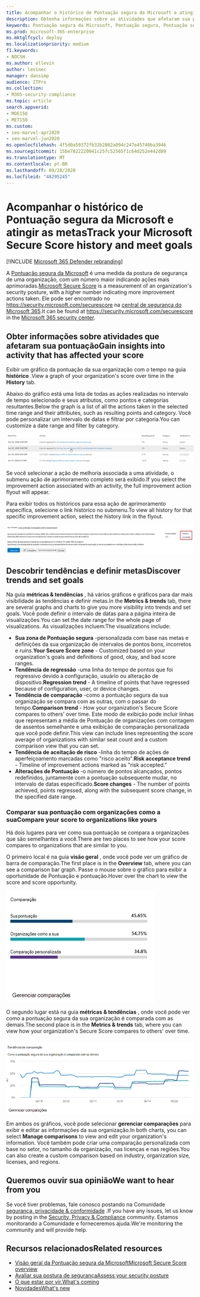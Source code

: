 ```yaml
---
title: Acompanhar o histórico de Pontuação segura da Microsoft e atingir as metas
description: Obtenha informações sobre as atividades que afetaram sua pontuação segura da Microsoft. Descubra tendências e defina metas.
keywords: Pontuação segura da Microsoft, Pontuação segura, Pontuação segura do Office 365, pontuação de segurança da Microsoft, centro de segurança da Microsoft 365, ações de melhoria
ms.prod: microsoft-365-enterprise
ms.mktglfcycl: deploy
ms.localizationpriority: medium
f1.keywords:
- NOCSH
ms.author: ellevin
author: levinec
manager: dansimp
audience: ITPro
ms.collection:
- M365-security-compliance
ms.topic: article
search.appverid:
- MOE150
- MET150
ms.custom:
- seo-marvel-apr2020
- seo-marvel-jun2020
ms.openlocfilehash: 4f5d0a59372fb32b2802a094c247e45740ba3946
ms.sourcegitcommit: 15be7822220041c25fc52565f1c64d252e442d89
ms.translationtype: MT
ms.contentlocale: pt-BR
ms.lasthandoff: 09/28/2020
ms.locfileid: "48295245"
---
```

# <a name="track-your-microsoft-secure-score-history-and-meet-goals"></a><span data-ttu-id="c50b6-105">Acompanhar o histórico de Pontuação segura da Microsoft e atingir as metas</span><span class="sxs-lookup"><span data-stu-id="c50b6-105">Track your Microsoft Secure Score history and meet goals</span></span>

[!INCLUDE [Microsoft 365 Defender rebranding](../includes/microsoft-defender.md)]


<span data-ttu-id="c50b6-106">A [Pontuação segura da Microsoft](microsoft-secure-score.md) é uma medida da postura de segurança de uma organização, com um número maior indicando ações mais aprimoradas.</span><span class="sxs-lookup"><span data-stu-id="c50b6-106">[Microsoft Secure Score](microsoft-secure-score.md) is a measurement of an organization's security posture, with a higher number indicating more improvement actions taken.</span></span> <span data-ttu-id="c50b6-107">Ele pode ser encontrado no https://security.microsoft.com/securescore na [central de segurança do Microsoft 365](overview-security-center.md).</span><span class="sxs-lookup"><span data-stu-id="c50b6-107">It can be found at https://security.microsoft.com/securescore in the [Microsoft 365 security center](overview-security-center.md).</span></span>

## <a name="gain-insights-into-activity-that-has-affected-your-score"></a><span data-ttu-id="c50b6-108">Obter informações sobre atividades que afetaram sua pontuação</span><span class="sxs-lookup"><span data-stu-id="c50b6-108">Gain insights into activity that has affected your score</span></span>

<span data-ttu-id="c50b6-109">Exibir um gráfico da pontuação da sua organização com o tempo na guia **histórico** .</span><span class="sxs-lookup"><span data-stu-id="c50b6-109">View a graph of your organization's score over time in the **History** tab.</span></span>

<span data-ttu-id="c50b6-110">Abaixo do gráfico está uma lista de todas as ações realizadas no intervalo de tempo selecionado e seus atributos, como pontos e categorias resultantes.</span><span class="sxs-lookup"><span data-stu-id="c50b6-110">Below the graph is a list of all the actions taken in the selected time range and their attributes, such as resulting points and category.</span></span> <span data-ttu-id="c50b6-111">Você pode personalizar um intervalo de datas e filtrar por categoria.</span><span class="sxs-lookup"><span data-stu-id="c50b6-111">You can customize a date range and filter by category.</span></span>

![Histórico de atividades](../../media/secure-score/secure-score-history-activity.png)

<span data-ttu-id="c50b6-113">Se você selecionar a ação de melhoria associada a uma atividade, o submenu ação de aprimoramento completo será exibido.</span><span class="sxs-lookup"><span data-stu-id="c50b6-113">If you select the improvement action associated with an activity, the full improvement action flyout will appear.</span></span>

<span data-ttu-id="c50b6-114">Para exibir todos os históricos para essa ação de aprimoramento específica, selecione o link histórico no submenu.</span><span class="sxs-lookup"><span data-stu-id="c50b6-114">To view all history for that specific improvement action, select the history link in the flyout.</span></span>

![Histórico de ações de melhorias](../../media/secure-score/secure-score-history-flyout.png)

## <a name="discover-trends-and-set-goals"></a><span data-ttu-id="c50b6-116">Descobrir tendências e definir metas</span><span class="sxs-lookup"><span data-stu-id="c50b6-116">Discover trends and set goals</span></span>

<span data-ttu-id="c50b6-117">Na guia **métricas & tendências** , há vários gráficos e gráficos para dar mais visibilidade às tendências e definir metas.</span><span class="sxs-lookup"><span data-stu-id="c50b6-117">In the **Metrics & trends** tab, there are several graphs and charts to give you more visibility into trends and set goals.</span></span> <span data-ttu-id="c50b6-118">Você pode definir o intervalo de datas para a página inteira de visualizações.</span><span class="sxs-lookup"><span data-stu-id="c50b6-118">You can set the date range for the whole page of visualizations.</span></span> <span data-ttu-id="c50b6-119">As visualizações incluem:</span><span class="sxs-lookup"><span data-stu-id="c50b6-119">The visualizations include:</span></span>

* <span data-ttu-id="c50b6-120">**Sua zona de Pontuação segura** -personalizada com base nas metas e definições da sua organização de intervalos de pontos bons, incorretos e ruins.</span><span class="sxs-lookup"><span data-stu-id="c50b6-120">**Your Secure Score zone** - Customized based on your organization's goals and definitions of good, okay, and bad score ranges.</span></span>
* <span data-ttu-id="c50b6-121">**Tendência de regressão** -uma linha do tempo de pontos que foi regressivo devido à configuração, usuário ou alteração de dispositivo.</span><span class="sxs-lookup"><span data-stu-id="c50b6-121">**Regression trend** - A timeline of points that have regressed because of configuration, user, or device changes.</span></span>  
* <span data-ttu-id="c50b6-122">**Tendência de comparação** -como a pontuação segura da sua organização se compara com as outras, com o passar do tempo.</span><span class="sxs-lookup"><span data-stu-id="c50b6-122">**Comparison trend** - How your organization's Secure Score compares to others' over time.</span></span> <span data-ttu-id="c50b6-123">Este modo de exibição pode incluir linhas que representam a média de Pontuação de organizações com contagem de assentos semelhante e uma exibição de comparação personalizada que você pode definir.</span><span class="sxs-lookup"><span data-stu-id="c50b6-123">This view can include lines representing the score average of organizations with similar seat count and a custom comparison view that you can set.</span></span>
* <span data-ttu-id="c50b6-124">**Tendência de aceitação de risco** -linha do tempo de ações de aperfeiçoamento marcadas como "risco aceito".</span><span class="sxs-lookup"><span data-stu-id="c50b6-124">**Risk acceptance trend** - Timeline of improvement actions marked as "risk accepted."</span></span>
* <span data-ttu-id="c50b6-125">**Alterações de Pontuação** -o número de pontos alcançados, pontos redefinidos, juntamente com a pontuação subsequente mudar, no intervalo de datas especificado.</span><span class="sxs-lookup"><span data-stu-id="c50b6-125">**Score changes** - The number of points achieved, points regressed, along with the subsequent score change, in the specified date range.</span></span>

### <a name="compare-your-score-to-organizations-like-yours"></a><span data-ttu-id="c50b6-126">Comparar sua pontuação com organizações como a sua</span><span class="sxs-lookup"><span data-stu-id="c50b6-126">Compare your score to organizations like yours</span></span>

<span data-ttu-id="c50b6-127">Há dois lugares para ver como sua pontuação se compara a organizações que são semelhantes a você.</span><span class="sxs-lookup"><span data-stu-id="c50b6-127">There are two places to see how your score compares to organizations that are similar to you.</span></span>

<span data-ttu-id="c50b6-128">O primeiro local é na guia **visão geral** , onde você pode ver um gráfico de barra de comparação.</span><span class="sxs-lookup"><span data-stu-id="c50b6-128">The first place is in the **Overview** tab, where you can see a comparison bar graph.</span></span> <span data-ttu-id="c50b6-129">Passe o mouse sobre o gráfico para exibir a oportunidade de Pontuação e pontuação.</span><span class="sxs-lookup"><span data-stu-id="c50b6-129">Hover over the chart to view the score and score opportunity.</span></span>

![Gráfico de barras de pontos semelhantes da organização](../../media/secure-score/secure-score-comparison-bar.png)

<span data-ttu-id="c50b6-131">O segundo lugar está na guia **métricas & tendências** , onde você pode ver como a pontuação segura da sua organização é comparada com as demais.</span><span class="sxs-lookup"><span data-stu-id="c50b6-131">The second place is in the **Metrics & trends** tab, where you can view how your organization's Secure Score compares to others' over time.</span></span>

![Gráfico de linhas de pontuações semelhantes da organização ao longo do tempo](../../media/secure-score/secure-score-comparison-trend.png)

<span data-ttu-id="c50b6-133">Em ambos os gráficos, você pode selecionar **gerenciar comparações** para exibir e editar as informações da sua organização.</span><span class="sxs-lookup"><span data-stu-id="c50b6-133">In both charts, you can select **Manage comparisons** to view and edit your organization's information.</span></span> <span data-ttu-id="c50b6-134">Você também pode criar uma comparação personalizada com base no setor, no tamanho da organização, nas licenças e nas regiões.</span><span class="sxs-lookup"><span data-stu-id="c50b6-134">You can also create a custom comparison based on industry, organization size, licenses, and regions.</span></span>

## <a name="we-want-to-hear-from-you"></a><span data-ttu-id="c50b6-135">Queremos ouvir sua opinião</span><span class="sxs-lookup"><span data-stu-id="c50b6-135">We want to hear from you</span></span>

<span data-ttu-id="c50b6-136">Se você tiver problemas, fale conosco postando na Comunidade [segurança, privacidade & conformidade](https://techcommunity.microsoft.com/t5/Security-Privacy-Compliance/bd-p/security_privacy) .</span><span class="sxs-lookup"><span data-stu-id="c50b6-136">If you have any issues, let us know by posting in the [Security, Privacy & Compliance](https://techcommunity.microsoft.com/t5/Security-Privacy-Compliance/bd-p/security_privacy) community.</span></span> <span data-ttu-id="c50b6-137">Estamos monitorando a Comunidade e forneceremos ajuda.</span><span class="sxs-lookup"><span data-stu-id="c50b6-137">We're monitoring the community and will provide help.</span></span>

## <a name="related-resources"></a><span data-ttu-id="c50b6-138">Recursos relacionados</span><span class="sxs-lookup"><span data-stu-id="c50b6-138">Related resources</span></span>

- [<span data-ttu-id="c50b6-139">Visão geral da Pontuação segura da Microsoft</span><span class="sxs-lookup"><span data-stu-id="c50b6-139">Microsoft Secure Score overview</span></span>](microsoft-secure-score.md)
- [<span data-ttu-id="c50b6-140">Avaliar sua postura de segurança</span><span class="sxs-lookup"><span data-stu-id="c50b6-140">Assess your security posture</span></span>](microsoft-secure-score-improvement-actions.md)
- [<span data-ttu-id="c50b6-141">O que estar por vir.</span><span class="sxs-lookup"><span data-stu-id="c50b6-141">What's coming</span></span>](microsoft-secure-score-whats-coming.md)
- [<span data-ttu-id="c50b6-142">Novidades</span><span class="sxs-lookup"><span data-stu-id="c50b6-142">What's new</span></span>](microsoft-secure-score-whats-new.md)

